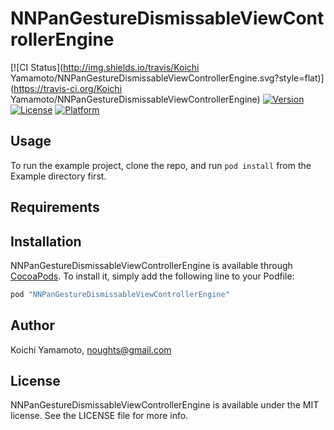 # NNPanGestureDismissableViewControllerEngine

[![CI Status](http://img.shields.io/travis/Koichi Yamamoto/NNPanGestureDismissableViewControllerEngine.svg?style=flat)](https://travis-ci.org/Koichi Yamamoto/NNPanGestureDismissableViewControllerEngine)
[![Version](https://img.shields.io/cocoapods/v/NNPanGestureDismissableViewControllerEngine.svg?style=flat)](http://cocoapods.org/pods/NNPanGestureDismissableViewControllerEngine)
[![License](https://img.shields.io/cocoapods/l/NNPanGestureDismissableViewControllerEngine.svg?style=flat)](http://cocoapods.org/pods/NNPanGestureDismissableViewControllerEngine)
[![Platform](https://img.shields.io/cocoapods/p/NNPanGestureDismissableViewControllerEngine.svg?style=flat)](http://cocoapods.org/pods/NNPanGestureDismissableViewControllerEngine)

## Usage

To run the example project, clone the repo, and run `pod install` from the Example directory first.

## Requirements

## Installation

NNPanGestureDismissableViewControllerEngine is available through [CocoaPods](http://cocoapods.org). To install
it, simply add the following line to your Podfile:

```ruby
pod "NNPanGestureDismissableViewControllerEngine"
```

## Author

Koichi Yamamoto, noughts@gmail.com

## License

NNPanGestureDismissableViewControllerEngine is available under the MIT license. See the LICENSE file for more info.
